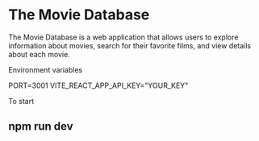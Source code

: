 # The Movie Database
The Movie Database is a web application that allows users to explore information about movies, search for their favorite films, and view details about each movie.

Environment variables

PORT=3001
VITE_REACT_APP_API_KEY="YOUR_KEY"

To start 

## npm run dev 
